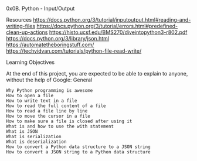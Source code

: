 0x0B. Python - Input/Output

Resources
https://docs.python.org/3/tutorial/inputoutput.html#reading-and-writing-files
https://docs.python.org/3/tutorial/errors.html#predefined-clean-up-actions
https://histo.ucsf.edu/BMS270/diveintopython3-r802.pdf
https://docs.python.org/3/library/json.html
https://automatetheboringstuff.com/
https://techvidvan.com/tutorials/python-file-read-write/

Learning Objectives

At the end of this project, you are expected to be able to explain to anyone, without the help of Google:
General

    Why Python programming is awesome
    How to open a file
    How to write text in a file
    How to read the full content of a file
    How to read a file line by line
    How to move the cursor in a file
    How to make sure a file is closed after using it
    What is and how to use the with statement
    What is JSON
    What is serialization
    What is deserialization
    How to convert a Python data structure to a JSON string
    How to convert a JSON string to a Python data structure


